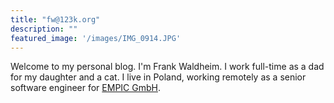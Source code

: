 ```yaml
---
title: "fw@123k.org"
description: ""
featured_image: '/images/IMG_0914.JPG'
---
```

Welcome to my personal blog. I'm Frank Waldheim. I work full-time as a dad for my daughter and a cat.
I live in Poland, working remotely as a senior software engineer for [EMPIC GmbH](https://www.empic.aero).
